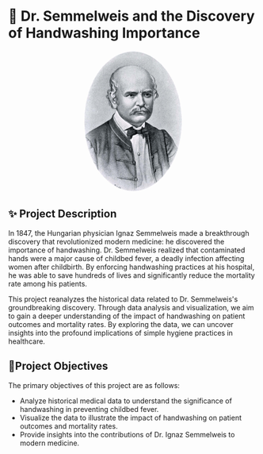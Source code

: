 
#  🧼 Dr. Semmelweis and the Discovery of Handwashing Importance

<p align="center">
<img src="Dr_Semmelweis.png" alt="drawing" width="200"/>
</p>

## ✨ Project Description

In 1847, the Hungarian physician Ignaz Semmelweis made a breakthrough discovery that revolutionized modern medicine: he discovered the importance of handwashing. Dr. Semmelweis realized that contaminated hands were a major cause of childbed fever, a deadly infection affecting women after childbirth. By enforcing handwashing practices at his hospital, he was able to save hundreds of lives and significantly reduce the mortality rate among his patients.

This project reanalyzes the historical data related to Dr. Semmelweis's groundbreaking discovery. Through data analysis and visualization, we aim to gain a deeper understanding of the impact of handwashing on patient outcomes and mortality rates. By exploring the data, we can uncover insights into the profound implications of simple hygiene practices in healthcare.

## 🎯Project Objectives

The primary objectives of this project are as follows:
- Analyze historical medical data to understand the significance of handwashing in preventing childbed fever.
- Visualize the data to illustrate the impact of handwashing on patient outcomes and mortality rates.
- Provide insights into the contributions of Dr. Ignaz Semmelweis to modern medicine.
